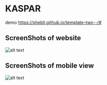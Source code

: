 # KASPAR

demo https://shebll.github.io/template-two--/#


## ScreenShots of website 
![alt text](https://github.com/shebll/template-two--/blob/main/pics/t2Web.png)

## ScreenShots of mobile view 
![alt text](https://github.com/shebll/template-two--/blob/main/pics/t2mob.png)
